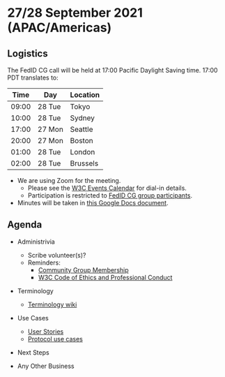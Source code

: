 # 27/28 September 2021 (APAC/Americas)

## Logistics

The FedID CG call will be held at 17:00 Pacific Daylight Saving time. 17:00 PDT translates to:

| Time         | Day    | Location      |
| ------------ | ------ | ------------- |
| 09:00        | 28 Tue | Tokyo         |
| 10:00        | 28 Tue | Sydney        |
| 17:00        | 27 Mon | Seattle       |
| 20:00        | 27 Mon | Boston        |
| 01:00        | 28 Tue | London        |
| 02:00        | 28 Tue | Brussels      |

* We are using Zoom for the meeting.
    * Please see the [W3C Events Calendar](https://www.w3.org/events/meetings/359d1ef8-6918-4a5f-bc7a-3ec23366752b/20210830T170000) for dial-in details. 
    * Participation is restricted to [FedID CG group participants](https://www.w3.org/community/fed-id/participants).
* Minutes will be taken in [this Google Docs document](https://docs.google.com/document/d/1O7Rn8Aj4rsYWohdEP61lnGdgkai0xTZFQgm7XEA0RBM/edit#).


## Agenda

* Administrivia
  * Scribe volunteer(s)?
  * Reminders: 
     * [Community Group Membership](https://www.w3.org/community/fed-id/)
     * [W3C Code of Ethics and Professional Conduct](https://www.w3.org/Consortium/cepc/)

* Terminology 
   * [Terminology wiki](https://github.com/fedidcg/proposals/wiki/Terminology)

* Use Cases
  * [User Stories](https://github.com/fedidcg/use-case-library)
  * [Protocol use cases](https://github.com/fedidcg/protocol-library)

* Next Steps

* Any Other Business
